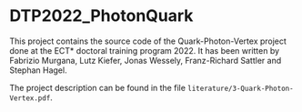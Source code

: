 # DTP2022_PhotonQuark

This project contains the source code of the Quark-Photon-Vertex project done at the ECT* doctoral training program 2022.
It has been written by Fabrizio Murgana, Lutz Kiefer, Jonas Wessely, Franz-Richard Sattler and Stephan Hagel.

The project description can be found in the file `literature/3-Quark-Photon-Vertex.pdf`.
